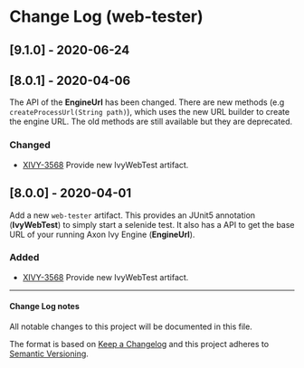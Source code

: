 # Change Log (web-tester)

## [9.1.0] - 2020-06-24

## [8.0.1] - 2020-04-06

The API of the **EngineUrl** has been changed. There are new methods (e.g
`createProcessUrl(String path)`), which uses the new URL builder to create the
engine URL. The old methods are still available but they are deprecated.

### Changed
- [XIVY-3568](https://jira.axonivy.com/jira/browse/XIVY-3568)
  Provide new IvyWebTest artifact.

## [8.0.0] - 2020-04-01

Add a new `web-tester` artifact. This provides an JUnit5 annotation
(**IvyWebTest**) to simply start a selenide test. It also has a API to get the
base URL of your running Axon Ivy Engine (**EngineUrl**).

### Added
- [XIVY-3568](https://jira.axonivy.com/jira/browse/XIVY-3568)
  Provide new IvyWebTest artifact.

---

#### Change Log notes

All notable changes to this project will be documented in this file.
 
The format is based on [Keep a Changelog](http://keepachangelog.com/)
and this project adheres to [Semantic Versioning](http://semver.org/).

